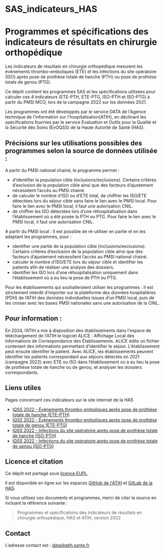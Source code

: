# SAS_indicateurs_HAS

# Programmes et spécifications des indicateurs de résultats en chirurgie orthopédique

Les indicateurs de résultats en chirurgie orthopédique mesurent les évènements thrombo-emboliques (ETE) et les infections du site opératoire (ISO) après pose de prothèse totale de hanche (PTH) ou pose de prothèse totale de genou (PTG).

Ce dépôt contient les programmes SAS et les spécifications utilisées pour calculer ces 4 indicateurs (ETE-PTH, ETE-PTG, ISO-PTH et ISO-PTG) à partir du PMSI MCO, lors de la campagne 2022 sur les données 2021.

Les programmes ont été développés par le service DATA de l'Agence technique de l'information sur l'hospitalisation(ATIH), en déclinant les spécifications fournies par le service Evaluation et Outils pour la Qualité et la Sécurité des Soins (EvOQSS) de la Haute Autorité de Santé (HAS).


## Précisions sur les utilisations possibles des programmes selon la source de données utilisée :

A partir du PMSI national chainé, le programme permet :
- d’identifier la population cible (inclusions/exclusions). Certains critères d’exclusion de la population cible ainsi que des facteurs d’ajustement nécessitent l’accès au PMSI chainé. 
- de calculer le nombre d’ISO ou d’ETE total, de chiffrer les ISO/ETE détectées lors du séjour cible sans faire le lien avec le PMSI local. Pour faire le lien avec le PMSI local, il faut une autorisation CNIL.
- de chiffrer les ISO détectées lors d’une réhospitalisation dans l’établissement où a été posée la PTH ou PTG. Pour faire le lien avec le PMSI local, il faut une autorisation CNIL.

A partir du PMSI local : Il est possible de ré-utiliser en partie et en les adaptant les programmes, pour :
- identifier une partie de la population cible (inclusions/exclusions). Certains critères d’exclusion de la population cible ainsi que des facteurs d’ajustement nécessitent l’accès au PMSI national chainé.
- calculer le nombre d’ISO/ETE lors du séjour cible et identifier les patients afin de réaliser une analyse des dossiers. 
- identifier les ISO lors d’une réhospitalisation uniquement dans l’établissement où a eu lieu la pose de PTH ou PTG.

Pour les établissements qui souhaiteraient utiliser les programmes : Il est strictement interdit d’importer sur la plateforme des données hospitalières (PDH) de l’ATIH des données individuelles issues d’un PMSI local, puis de les croiser avec les bases PMSI nationales sans une autorisation de la CNIL.

## Pour information : 
En 2024, l’ATIH a mis à disposition des établissements dans l'espace de téléchargement de l'ATIH le logiciel ALICE : Affichage Local des Informations de Correspondance des Établissements. ALICE édite un fichier contenant des informations permettant d’identifier le séjour. L’établissement peut ensuite identifier le patient. Avec ALICE, les établissements peuvent identifier les patients correspondant aux séjours détectés en 2021 (campagne 2022) avec ETE ou ISO dans l’établissement où a eu lieu la pose de prothèse totale de hanche ou de genou, et analyser les dossiers correspondants.


## Liens utiles 
Pages concernant ces indicateurs sur le site internet de la HAS 

- [IQSS 2022 - Évènements thrombo-emboliques après pose de prothèse totale de hanche (ETE-PTH)](https://www.has-sante.fr/jcms/p_3293932/fr/iqss-2021-evenements-thrombo-emboliques-apres-pose-de-prothese-totale-de-hanche-ete-pth)
- [IQSS 2022 - Évènements thrombo-emboliques après pose de prothèse totale de genou (ETE-PTG)](https://www.has-sante.fr/jcms/p_3293934/fr/iqss-2021-evenements-thrombo-emboliques-apres-pose-de-prothese-totale-de-genou-ete-ptg)
- [IQSS 2022 - Infections du site opératoire après pose de prothèse totale de hanche (ISO-PTH)](https://www.has-sante.fr/jcms/p_3294825/fr/iqss-2021-infections-du-site-operatoire-apres-pose-de-prothese-totale-de-hanche-iso-pth)
- [IQSS 2022 - Infections du site opératoire après pose de prothèse totale de genou (ISO-PTG)](https://www.has-sante.fr/jcms/p_3294826/fr/iqss-2021-infections-du-site-operatoire-apres-pose-de-prothese-totale-de-genou-iso-ptg)

## Licence et citation

Ce dépôt est partagé sous [licence EUPL](LICENCE).

Il est disponible en ligne sur les espaces [GitHub de l'ATIH](https://github.com/ATIH/SAS_indicateurs_HAS/) et [GitLab de la HAS](https://gitlab.has-sante.fr/has-sante/public/indicateurs-resultats-chirurgie-orthopedique).

Si vous utilisez ces documents et programmes, merci de citer la source en incluant la référence suivante :

> Programmes et spécifications des indicateurs de résultats en chirurgie orthopédique, HAS et ATIH, version 2022


## Contact

L’adresse contact est : data@atih.sante.fr
